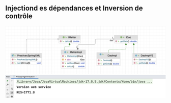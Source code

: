 <h2>Injectiond es dépendances et Inversion de contrôle</h2>
<img src="captures/1.png">
<img src="captures/2.png">